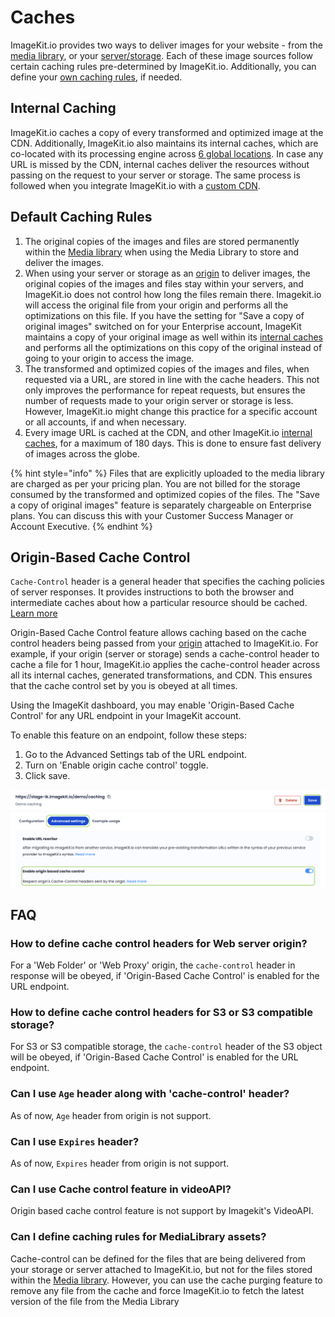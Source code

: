 # Caches

ImageKit.io provides two ways to deliver images for your website - from the [media library](../media-library/overview/), or your [server/storage](../integration/configure-origin/). Each of these image sources follow certain caching rules pre-determined by ImageKit.io. Additionally, you can define your [own caching rules](caches.md#user-defined-caching), if needed.

## Internal Caching

ImageKit.io caches a copy of every transformed and optimized image at the CDN. Additionally, ImageKit.io also maintains its internal caches, which are co-located with its processing engine across [6 global locations](../media-library/overview/#where-is-the-imagekit-io-media-library-available-geographically). In case any URL is missed by the CDN, internal caches deliver the resources without passing on the request to your server or storage. The same process is followed when you integrate ImageKit.io with a [custom CDN](../testing-and-infrastructure-setup/integrate-with-your-cdn.md).

## Default Caching Rules

1. The original copies of the images and files are stored permanently within the [Media library](../media-library/overview/) when using the Media Library to store and deliver the images.
2. When using your server or storage as an [origin](../integration/configure-origin/) to deliver images, the original copies of the images and files stay within your servers, and ImageKit.io does not control how long the files remain there. Imagekit.io will access the original file from your origin and performs all the optimizations on this file. If you have the setting for "Save a copy of original images" switched on for your Enterprise account, ImageKit maintains a copy of your original image as well within its [internal caches](caches.md#internal-caching) and performs all the optimizations on this copy of the original instead of going to your origin to access the image.
3. The transformed and optimized copies of the images and files, when requested via a URL, are stored in line with the cache headers. This not only improves the performance for repeat requests, but ensures the number of requests made to your origin server or storage is less. However, ImageKit.io might change this practice for a specific account or all accounts, if and when necessary.
4. Every image URL is cached at the CDN, and other ImageKit.io [internal caches](caches.md#internal-caching), for a maximum of 180 days. This is done to ensure fast delivery of images across the globe.

{% hint style="info" %}
Files that are explicitly uploaded to the media library are charged as per your pricing plan. You are not billed for the storage consumed by the transformed and optimized copies of the files. The "Save a copy of original images" feature is separately chargeable on Enterprise plans. You can discuss this with your Customer Success Manager or Account Executive.
{% endhint %}

## Origin-Based Cache Control

`Cache-Control` header is a general header that specifies the caching policies of server responses. It provides instructions to both the browser and intermediate caches about how a particular resource should be cached. <a href="https://developer.mozilla.org/en-US/docs/Web/HTTP/Headers/Cache-Control" target="_blank">Learn more</a>

Origin-Based Cache Control feature allows caching based on the cache control headers being passed from your [origin](../integration/configure-origin/) attached to ImageKit.io. For example, if your origin (server or storage) sends a cache-control header to cache a file for 1 hour, ImageKit.io applies the cache-control header across all its internal caches, generated transformations, and CDN. This ensures that the cache control set by you is obeyed at all times.

Using the ImageKit dashboard, you may enable 'Origin-Based Cache Control' for any URL endpoint in your ImageKit account.

To enable this feature on an endpoint, follow these steps:

1. Go to the Advanced Settings tab of the URL endpoint.
2. Turn on 'Enable origin cache control' toggle.
3. Click save.

![Enable origin cache control demo](<../.gitbook/assets/screen-shot-enable-orig-cache-control.png>)

## FAQ

### How to define cache control headers for Web server origin?

For a 'Web Folder' or 'Web Proxy' origin, the `cache-control` header in response will be obeyed, if 'Origin-Based Cache Control' is enabled for the URL endpoint.

### How to define cache control headers for S3 or S3 compatible storage?

For S3 or S3 compatible storage, the `cache-control` header of the S3 object will be obeyed, if 'Origin-Based Cache Control' is enabled for the URL endpoint.

### Can I use `Age` header along with 'cache-control' header?

As of now, `Age` header from origin is not support.

### Can I use `Expires` header?

As of now, `Expires` header from origin is not support.

### Can I use Cache control feature in videoAPI?

Origin based cache control feature is not support by Imagekit's VideoAPI.

### Can I define caching rules for MediaLibrary assets?

Cache-control can be defined for the files that are being delivered from your storage or server attached to ImageKit.io, but not for the files stored within the [Media library](../media-library/overview/). However, you can use the cache purging feature to remove any file from the cache and force ImageKit.io to fetch the latest version of the file from the Media Library
